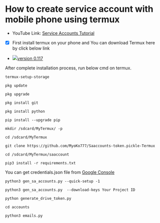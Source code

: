 #  How to create service account with mobile phone using termux
- YouTube Link: [Service Accounts Tutorial](https://youtu.be/HzpOwbMHoAY)
- [x] First install termux on your phone and You can download Termux here by click below link
- [![](https://telegra.ph/file/f43e8994a05e1031513c6.png)version 0.117](https://drive.google.com/uc?id=1vi4EoX7m_6rS1WNW17Lur1J0f1Zt1j8o&export=download)

After complete installation process, run below cmd on termux.
```
termux-setup-storage
```
```
pkg update
```
```
pkg upgrade 
```
```
pkg install git
```
```
pkg install python
```
```
pip install --upgrade pip
```
```
mkdir /sdcard/MyTermux/ -p
```
```
cd /sdcard/MyTermux
```
```
git clone https://github.com/MyoKo777/Saaccounts-token.pickle-Termux
```
```
cd /sdcard/MyTermux/saaccount
```
```
pip3 install -r requirements.txt
```
You can get credentials.json file from [Google Console](https://console.cloud.google.com/?pli=1)

```
python3 gen_sa_accounts.py --quick-setup -1
```
```
python3 gen_sa_accounts.py  --download-keys Your Project ID
```

```
python generate_drive_token.py
```
```
cd accounts
```
```
python3 emails.py
```


